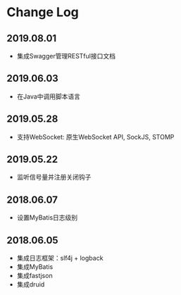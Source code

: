 # Change Log





## 2019.08.01
+ 集成Swagger管理RESTful接口文档

## 2019.06.03
+ 在Java中调用脚本语言

## 2019.05.28
+ 支持WebSocket: 原生WebSocket API, SockJS, STOMP

## 2019.05.22
+ 监听信号量并注册关闭钩子

## 2018.06.07
+ 设置MyBatis日志级别

## 2018.06.05
+ 集成日志框架：slf4j + logback
+ 集成MyBatis
+ 集成fastjson
+ 集成druid

